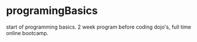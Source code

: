 # programingBasics

start of programming basics.
2 week program before coding dojo's, full time online bootcamp.
